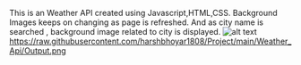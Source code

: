This is an Weather API created using Javascript,HTML,CSS.
Background Images keeps on changing as page is refreshed.
And as city name is searched , background image related to city is displayed.
![alt text](https://github.com/harshbhoyar1808/Project/main/Weather_Api/Output.png?raw=true)
https://raw.githubusercontent.com/harshbhoyar1808/Project/main/Weather_Api/Output.png
